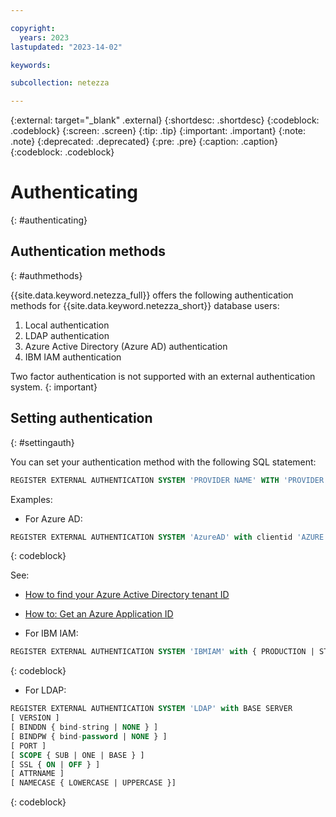 ```yaml
---

copyright:
  years: 2023
lastupdated: "2023-14-02"

keywords:

subcollection: netezza

---
```


{:external: target="_blank" .external}
{:shortdesc: .shortdesc}
{:codeblock: .codeblock}
{:screen: .screen}
{:tip: .tip}
{:important: .important}
{:note: .note}
{:deprecated: .deprecated}
{:pre: .pre}
{:caption: .caption}
{:codeblock: .codeblock}

# Authenticating
{: #authenticating}

## Authentication methods
{: #authmethods}

{{site.data.keyword.netezza_full}} offers the following authentication methods for {{site.data.keyword.netezza_short}} database users:

1. Local authentication
1. LDAP authentication
1. Azure Active Directory (Azure AD) authentication
1. IBM IAM authentication

Two factor authentication is not supported with an external authentication system.
{: important}

## Setting authentication
{: #settingauth}

You can set your authentication method with the following SQL statement:

```sql
REGISTER EXTERNAL AUTHENTICATION SYSTEM 'PROVIDER NAME' WITH 'PROVIDER ARGUMENTS'
```

Examples:

-  For Azure AD:

```sql
REGISTER EXTERNAL AUTHENTICATION SYSTEM 'AzureAD' with clientid 'AZURE CLIENT ID' tenantid 'AZURE TENANT ID'
```
{: codeblock}

   See:

   - [How to find your Azure Active Directory tenant ID](https://learn.microsoft.com/en-us/azure/active-directory/fundamentals/active-directory-how-to-find-tenant)
   - [How to: Get an Azure Application ID](https://learn.microsoft.com/en-us/previous-versions/windows/desktop/msipcthin2/application-id?)

- For IBM IAM:

```sql
REGISTER EXTERNAL AUTHENTICATION SYSTEM 'IBMIAM' with { PRODUCTION | STAGING | DEVELOPMENT }
```
{: codeblock}

- For LDAP:

```sql
REGISTER EXTERNAL AUTHENTICATION SYSTEM 'LDAP' with BASE SERVER
[ VERSION ]
[ BINDDN { bind-string | NONE } ]
[ BINDPW { bind-password | NONE } ]
[ PORT ]
[ SCOPE { SUB | ONE | BASE } ]
[ SSL { ON | OFF } ]
[ ATTRNAME ]
[ NAMECASE { LOWERCASE | UPPERCASE }]
```
{: codeblock}
